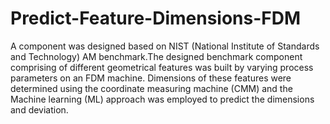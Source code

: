 # Predict-Feature-Dimensions-FDM
A component was designed based on NIST (National Institute of Standards and Technology) AM benchmark.The designed benchmark component comprising of different geometrical features was built by varying process parameters on an FDM machine. Dimensions of these features were determined using the coordinate measuring machine (CMM) and the Machine learning (ML) approach was employed to predict the dimensions and deviation.

